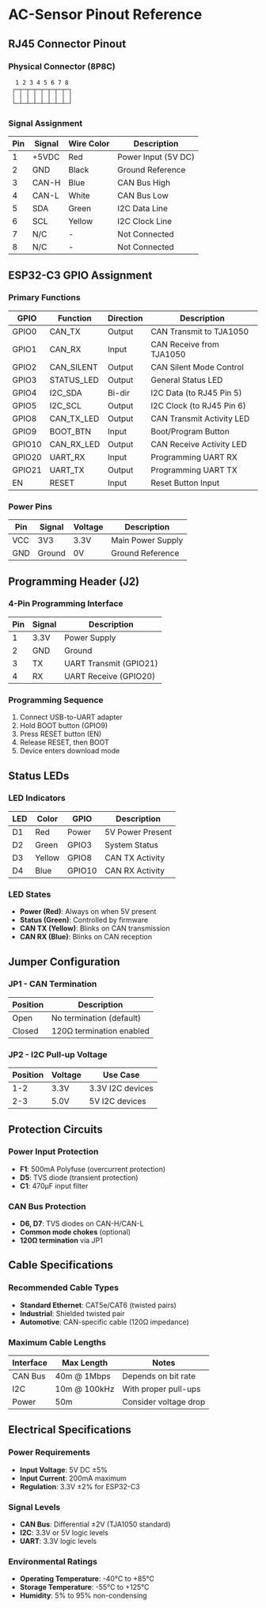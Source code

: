 # AC-Sensor Pinout Reference

## RJ45 Connector Pinout

### Physical Connector (8P8C)
```
  1 2 3 4 5 6 7 8
 ┌─┬─┬─┬─┬─┬─┬─┬─┐
 │ │ │ │ │ │ │ │ │
 └─┴─┴─┴─┴─┴─┴─┴─┘
```

### Signal Assignment
| Pin | Signal | Wire Color | Description |
|-----|--------|------------|-------------|
| 1 | +5VDC | Red | Power Input (5V DC) |
| 2 | GND | Black | Ground Reference |
| 3 | CAN-H | Blue | CAN Bus High |
| 4 | CAN-L | White | CAN Bus Low |
| 5 | SDA | Green | I2C Data Line |
| 6 | SCL | Yellow | I2C Clock Line |
| 7 | N/C | - | Not Connected |
| 8 | N/C | - | Not Connected |

## ESP32-C3 GPIO Assignment

### Primary Functions
| GPIO | Function | Direction | Description |
|------|----------|-----------|-------------|
| GPIO0 | CAN_TX | Output | CAN Transmit to TJA1050 |
| GPIO1 | CAN_RX | Input | CAN Receive from TJA1050 |
| GPIO2 | CAN_SILENT | Output | CAN Silent Mode Control |
| GPIO3 | STATUS_LED | Output | General Status LED |
| GPIO4 | I2C_SDA | Bi-dir | I2C Data (to RJ45 Pin 5) |
| GPIO5 | I2C_SCL | Output | I2C Clock (to RJ45 Pin 6) |
| GPIO8 | CAN_TX_LED | Output | CAN Transmit Activity LED |
| GPIO9 | BOOT_BTN | Input | Boot/Program Button |
| GPIO10 | CAN_RX_LED | Output | CAN Receive Activity LED |
| GPIO20 | UART_RX | Input | Programming UART RX |
| GPIO21 | UART_TX | Output | Programming UART TX |
| EN | RESET | Input | Reset Button Input |

### Power Pins
| Pin | Signal | Voltage | Description |
|-----|--------|---------|-------------|
| VCC | 3V3 | 3.3V | Main Power Supply |
| GND | Ground | 0V | Ground Reference |

## Programming Header (J2)

### 4-Pin Programming Interface
| Pin | Signal | Description |
|-----|--------|-------------|
| 1 | 3.3V | Power Supply |
| 2 | GND | Ground |
| 3 | TX | UART Transmit (GPIO21) |
| 4 | RX | UART Receive (GPIO20) |

### Programming Sequence
1. Connect USB-to-UART adapter
2. Hold BOOT button (GPIO9)
3. Press RESET button (EN)
4. Release RESET, then BOOT
5. Device enters download mode

## Status LEDs

### LED Indicators
| LED | Color | GPIO | Description |
|-----|-------|------|-------------|
| D1 | Red | Power | 5V Power Present |
| D2 | Green | GPIO3 | System Status |
| D3 | Yellow | GPIO8 | CAN TX Activity |
| D4 | Blue | GPIO10 | CAN RX Activity |

### LED States
- **Power (Red)**: Always on when 5V present
- **Status (Green)**: Controlled by firmware
- **CAN TX (Yellow)**: Blinks on CAN transmission
- **CAN RX (Blue)**: Blinks on CAN reception

## Jumper Configuration

### JP1 - CAN Termination
| Position | Description |
|----------|-------------|
| Open | No termination (default) |
| Closed | 120Ω termination enabled |

### JP2 - I2C Pull-up Voltage
| Position | Voltage | Use Case |
|----------|---------|----------|
| 1-2 | 3.3V | 3.3V I2C devices |
| 2-3 | 5.0V | 5V I2C devices |

## Protection Circuits

### Power Input Protection
- **F1**: 500mA Polyfuse (overcurrent protection)
- **D5**: TVS diode (transient protection)
- **C1**: 470µF input filter

### CAN Bus Protection
- **D6, D7**: TVS diodes on CAN-H/CAN-L
- **Common mode chokes** (optional)
- **120Ω termination** via JP1

## Cable Specifications

### Recommended Cable Types
- **Standard Ethernet**: CAT5e/CAT6 (twisted pairs)
- **Industrial**: Shielded twisted pair
- **Automotive**: CAN-specific cable (120Ω impedance)

### Maximum Cable Lengths
| Interface | Max Length | Notes |
|-----------|------------|-------|
| CAN Bus | 40m @ 1Mbps | Depends on bit rate |
| I2C | 10m @ 100kHz | With proper pull-ups |
| Power | 50m | Consider voltage drop |

## Electrical Specifications

### Power Requirements
- **Input Voltage**: 5V DC ±5%
- **Input Current**: 200mA maximum
- **Regulation**: 3.3V ±2% for ESP32-C3

### Signal Levels
- **CAN Bus**: Differential ±2V (TJA1050 standard)
- **I2C**: 3.3V or 5V logic levels
- **UART**: 3.3V logic levels

### Environmental Ratings
- **Operating Temperature**: -40°C to +85°C
- **Storage Temperature**: -55°C to +125°C
- **Humidity**: 5% to 95% non-condensing